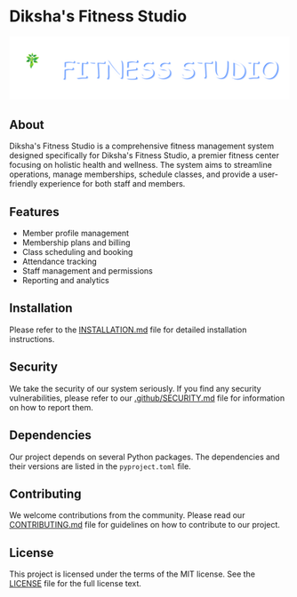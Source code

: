 # Diksha's Fitness Studio

![Diksha's Fitness Studio Logo](/src/static/img/logo.png)

## About

Diksha's Fitness Studio is a comprehensive fitness management system designed specifically for Diksha's Fitness Studio, a premier fitness center focusing on holistic health and wellness. The system aims to streamline operations, manage memberships, schedule classes, and provide a user-friendly experience for both staff and members.

## Features

- Member profile management
- Membership plans and billing
- Class scheduling and booking
- Attendance tracking
- Staff management and permissions
- Reporting and analytics

## Installation

Please refer to the [INSTALLATION.md](./INSTALLATION.md) file for detailed installation instructions.

## Security

We take the security of our system seriously. If you find any security vulnerabilities, please refer to our [.github/SECURITY.md](./.github/SECURITY.md) file for information on how to report them.

## Dependencies

Our project depends on several Python packages. The dependencies and their versions are listed in the `pyproject.toml` file.

## Contributing

We welcome contributions from the community. Please read our [CONTRIBUTING.md](./CONTRIBUTING.md) file for guidelines on how to contribute to our project.

## License

This project is licensed under the terms of the MIT license. See the [LICENSE](./LICENSE) file for the full license text.
